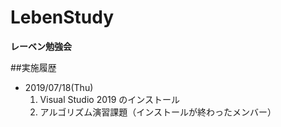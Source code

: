 # LebenStudy
**レーベン勉強会**

##実施履歴
* 2019/07/18(Thu)
    1. Visual Studio 2019 のインストール
    2. アルゴリズム演習課題（インストールが終わったメンバー）
